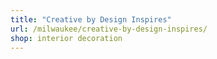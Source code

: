 ```yaml
---
title: "Creative by Design Inspires"
url: /milwaukee/creative-by-design-inspires/
shop: interior decoration
---
```

